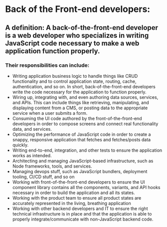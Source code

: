 # Back of the Front-end developers:
## A definition: A back-of-the-front-end developer is a web developer who specializes in writing JavaScript code necessary to make a web application function properly.

### Their responsibilities can include:

- Writing application business logic to handle things like CRUD functionality and to control application state, routing, cache, authentication, and so on. In   short, back-of-the-front-end developers write the code necessary for the application to function properly.
- Wiring up, integrating with, and even authoring data sources, services, and APIs. This can include things like retrieving, manipulating, and displaying content from a CMS, or posting data to the appropriate service when a user submits a form.
- Consuming the UI code authored by the front-of-the-front-end developers in order to compose screens and connect real functionality data, and services.
- Optimizing the performance of JavaScript code in order to create a snappy, responsive application that fetches and fetches/posts data quickly.
- Writing end-to-end, integration, and other tests to ensure the application works as intended.
- Architecting and managing JavaScript-based infrastructure, such as Node frameworks, tools, and services.
- Managing devops stuff, such as JavaScript bundlers, deployment tooling, CI/CD stuff, and so on
- Working with front-of-the-front-end developers to ensure the UI component library contains all the components, variants, and API hooks necessary in order to build the application and all its states.
- Working with the product team to ensure all product states are accurately represented in the living, breathing application
- Working with other backend developers and IT to ensure the right technical infrastructure is in place and that the application is able to properly integrate/communicate with non-JavaScript backend code.
